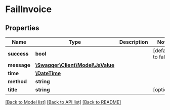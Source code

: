 # FailInvoice

## Properties
Name | Type | Description | Notes
------------ | ------------- | ------------- | -------------
**success** | **bool** |  | [default to false]
**message** | [**\Swagger\Client\Model\JsValue**](JsValue.md) |  | 
**time** | [**\DateTime**](\DateTime.md) |  | 
**method** | **string** |  | 
**title** | **string** |  | [optional] 

[[Back to Model list]](../README.md#documentation-for-models) [[Back to API list]](../README.md#documentation-for-api-endpoints) [[Back to README]](../README.md)


